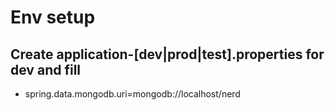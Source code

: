 # Env setup

## Create application-[dev|prod|test].properties for dev and fill

- spring.data.mongodb.uri=mongodb://localhost/nerd
